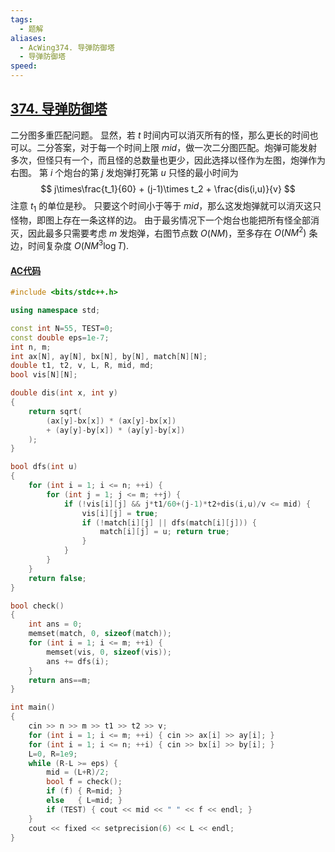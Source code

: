 ```yaml
---
tags:
  - 题解
aliases:
  - AcWing374. 导弹防御塔
  - 导弹防御塔
speed:
---
```

## [374. 导弹防御塔](https://www.acwing.com/problem/content/376/)

二分图多重匹配问题。
显然，若 $t$ 时间内可以消灭所有的怪，那么更长的时间也可以。二分答案，对于每一个时间上限 $mid$，做一次二分图匹配。炮弹可能发射多次，但怪只有一个，而且怪的总数量也更少，因此选择以怪作为左图，炮弹作为右图。
第 $i$ 个炮台的第 $j$ 发炮弹打死第 $u$ 只怪的最小时间为
$$
j\times\frac{t_1}{60} + (j-1)\times t_2 + \frac{dis(i,u)}{v}
$$
注意 $t_1$ 的单位是秒。
只要这个时间小于等于 $mid$，那么这发炮弹就可以消灭这只怪物，即图上存在一条这样的边。
由于最劣情况下一个炮台也能把所有怪全部消灭，因此最多只需要考虑 $m$ 发炮弹，右图节点数 $O(NM)$，至多存在 $O(NM^2)$ 条边，时间复杂度 $O(NM^3\log T)$.

#### [AC代码](https://www.acwing.com/problem/content/submission/code_detail/36927851/)

```cpp
#include <bits/stdc++.h>

using namespace std;

const int N=55, TEST=0;
const double eps=1e-7;
int n, m;
int ax[N], ay[N], bx[N], by[N], match[N][N];
double t1, t2, v, L, R, mid, md;
bool vis[N][N];

double dis(int x, int y)
{
    return sqrt(
        (ax[y]-bx[x]) * (ax[y]-bx[x])
        + (ay[y]-by[x]) * (ay[y]-by[x])
    );
}

bool dfs(int u)
{
    for (int i = 1; i <= n; ++i) {
        for (int j = 1; j <= m; ++j) {
            if (!vis[i][j] && j*t1/60+(j-1)*t2+dis(i,u)/v <= mid) {
                vis[i][j] = true;
                if (!match[i][j] || dfs(match[i][j])) {
                    match[i][j] = u; return true;
                }
            }
        } 
    }
    return false;
}

bool check()
{
    int ans = 0;
    memset(match, 0, sizeof(match));
    for (int i = 1; i <= m; ++i) {
        memset(vis, 0, sizeof(vis));
        ans += dfs(i);
    }
    return ans==m;
}

int main()
{
    cin >> n >> m >> t1 >> t2 >> v;
    for (int i = 1; i <= m; ++i) { cin >> ax[i] >> ay[i]; }
    for (int i = 1; i <= n; ++i) { cin >> bx[i] >> by[i]; }
    L=0, R=1e9;
    while (R-L >= eps) {
        mid = (L+R)/2;
        bool f = check();
        if (f) { R=mid; }
        else   { L=mid; }
        if (TEST) { cout << mid << " " << f << endl; }
    }
    cout << fixed << setprecision(6) << L << endl;
}
```
